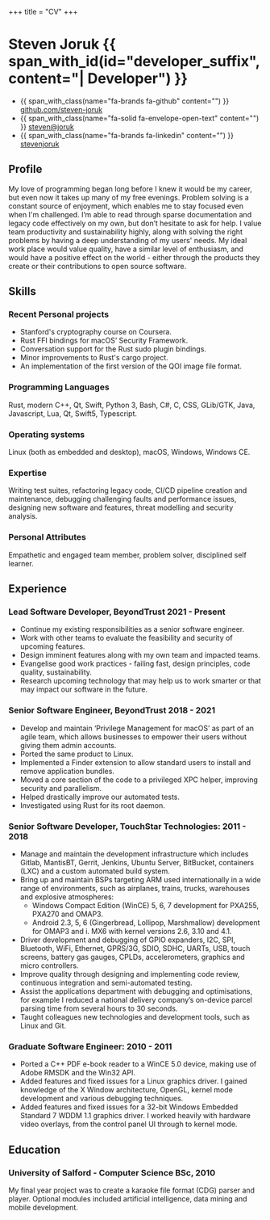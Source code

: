 +++
title = "CV"
+++

# Steven Joruk {{ span_with_id(id="developer_suffix", content="| Developer") }}
* {{ span_with_class(name="fa-brands fa-github" content="") }} [github.com/steven-joruk](https://github.com/steven-joruk)
* {{ span_with_class(name="fa-solid fa-envelope-open-text" content="") }} [steven@joruk](mailto:steven@joruk.com)
* {{ span_with_class(name="fa-brands fa-linkedin" content="") }} [stevenjoruk](https://linkedin.com/stevenjoruk)

## Profile

My love of programming began long before I knew it would be my career, but even now it takes up many of my free evenings. Problem solving is a constant source of enjoyment, which enables me to stay focused even when I'm challenged. I’m able to read through sparse documentation and legacy code effectively on my own, but don’t hesitate to ask for help. I value team productivity and sustainability highly, along with solving the right problems by having a deep understanding of my users' needs.
My ideal work place would value quality, have a similar level of enthusiasm, and would have a positive effect on the world - either through the products they create or their contributions to open source software.

## Skills

### Recent Personal projects

* Stanford's cryptography course on Coursera.
* Rust FFI bindings for macOS’ Security Framework.
* Conversation support for the Rust sudo plugin bindings.
* Minor improvements to Rust's cargo project.
* An implementation of the first version of the QOI image file format.

### Programming Languages

Rust, modern C++, Qt, Swift, Python 3, Bash, C#, C, CSS, GLib/GTK, Java, Javascript, Lua, Qt, Swift5, Typescript.

### Operating systems

Linux (both as embedded and desktop), macOS, Windows, Windows CE.

### Expertise

Writing test suites, refactoring legacy code, CI/CD pipeline creation and maintenance, debugging challenging faults and performance issues, designing new software and features, threat modelling and security analysis.

### Personal Attributes

Empathetic and engaged team member, problem solver, disciplined self learner.

## Experience

### Lead Software Developer, BeyondTrust 2021 - Present

* Continue my existing responsibilities as a senior software engineer.
* Work with other teams to evaluate the feasibility and security of upcoming features.
* Design imminent features along with my own team and  impacted teams.
* Evangelise good work practices - failing fast, design principles, code quality, sustainability.
* Research upcoming technology that may help us to work smarter or that may impact our software in the future.

### Senior Software Engineer, BeyondTrust 2018 - 2021

* Develop and maintain ‘Privilege Management for macOS’ as part of an agile team, which allows businesses to empower their users without giving them admin accounts.
* Ported the same product to Linux.
* Implemented a Finder extension to allow standard users to install and remove application bundles.
* Moved a core section of the code to a privileged XPC helper, improving security and parallelism.
* Helped drastically improve our automated tests.
* Investigated using Rust for its root daemon.

### Senior Software Developer, TouchStar Technologies: 2011 - 2018

* Manage and maintain the development infrastructure which includes Gitlab, MantisBT, Gerrit, Jenkins, Ubuntu Server, BitBucket, containers (LXC) and a custom automated build system.
* Bring up and maintain BSPs targeting ARM used internationally in a wide range of environments, such as airplanes, trains, trucks, warehouses and explosive atmospheres:
  + Windows Compact Edition (WinCE) 5, 6, 7 development for PXA255, PXA270 and OMAP3.
  + Android 2.3, 5, 6 (Gingerbread, Lollipop, Marshmallow) development for OMAP3 and i. MX6 with kernel versions 2.6, 3.10 and 4.1.
* Driver development and debugging of GPIO expanders, I2C, SPI, Bluetooth, WiFi, Ethernet, GPRS/3G, SDIO, SDHC, UARTs, USB, touch screens, battery gas gauges, CPLDs, accelerometers, graphics and micro controllers.
* Improve quality through designing and implementing code review, continuous integration and semi-automated testing.
* Assist the applications department with debugging and optimisations, for example I reduced a national delivery company’s on-device parcel parsing time from several hours to 30 seconds.
* Taught colleagues new technologies and development tools, such as Linux and Git.

### Graduate Software Engineer: 2010 - 2011

* Ported a C++ PDF e-book reader to a WinCE 5.0 device, making use of Adobe RMSDK and the Win32 API.
* Added features and fixed issues for a Linux graphics driver. I gained knowledge of the X Window architecture, OpenGL, kernel mode development and various debugging techniques.
* Added features and fixed issues for a 32-bit Windows Embedded Standard 7 WDDM 1.1 graphics driver. I worked heavily with hardware video overlays, from the control panel UI through to kernel mode.

## Education

### University of Salford - Computer Science BSc, 2010

My final year project was to create a karaoke file format (CDG) parser and player. Optional modules included artificial intelligence, data mining and mobile development.
